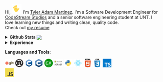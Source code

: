 
Hi, <img src="Assets/GIFs/WAVING_HAND_TRANSPARENT.gif" alt="Waving Hand git" height="32"/> I'm <a href="https://www.linkedin.com/in/tyleradammartinez/">Tyler Adam Martinez</a>. I'm a Software Development Engineer for <a href="https://www.codestreamstudios.com/">CodeStream Studios</a> and a senior software engineering student at UNT. I love learning new things and writing clean, quality code.<br> Check out <a href="Assets/Resumes/Resume.pdf">my resume</a>

<details>
  <summary><b>Github Stats </b><img align="center" src="https://visitor-badge.glitch.me/badge?page_id=tyleradammartinez.tyleradammartinez" /></summary>
  <!-- <p align="center">
    <img src="https://github-profile-summary-cards.vercel.app/api/cards/profile-details?username=tyleradammartinez&theme=github" alt="Tyler Adam Martinez's Github Contributions Stats" height="200" width="500"/>
  </p> -->
  <p align="center">
    <img src="https://github-readme-stats.vercel.app/api?username=tyleradammartinez&show_icons=true&hide_border=true&&count_private=true&include_all_commits=true&theme=github_light" alt="Tyler Adam Martinez's Github General Stats" height="200" width="500" />
  </p>
  <p align="center">
    <img alt="Tyler Adam Martinez's Top Langs" src="https://github-readme-stats.vercel.app/api/top-langs/?username=tyleradammartinez&langs_count=8&hide=ejs,php,hack,css,html,matlab&theme=github_light&layout=compact&hide_border=true" height="200" width="500" />
    </p>
</details>
<details>
  <summary><b>Experience</b></summary>
    <img src="Assets/LinkedIn_Images/banner_before_01-07-2022.jpeg" alt="UNT Robotics Competition Meeting" />
  <pre>
  - 👨🏻‍💻 <a href="https://www.codestreamstudios.com/">CodeStream Studios</a> Software Development Engineer (1 month)
  - 👨🏻‍🏫 <a href="https://www.codestreamstudios.com/">CodeStream Studios</a> Coding Instructor (8 months)
  - 👨🏻‍💼 <a href="https://unthackathon.com/">HackUNT</a> Officer (9 months)
  - 🌐 <a href="https://www.ntdaily.com/">NTDaily</a> Webmaster (2 years)
  - 🙋🏻‍♂️ <a href="https://engineering.unt.edu/">UNT</a> Robotics Tutor (1 year 10 months)
  - 💰 <a href="https://www.untrobotics.com/">UNT Robotics</a> Treasurer (2 years)
  - 🤖 <a href="https://www.untrobotics.com/">UNT Robotics</a> Competition Robotics (4 years)</pre>

</details>

**Languages and Tools:**  

<code><img height="28" src="https://raw.githubusercontent.com/github/explore/80688e429a7d4ef2fca1e82350fe8e3517d3494d/topics/git/git.png"></code>
<code><img height="28" src="https://raw.githubusercontent.com/github/explore/80688e429a7d4ef2fca1e82350fe8e3517d3494d/topics/rust/rust.png"></code>
<code><img height="28" src="https://raw.githubusercontent.com/github/explore/80688e429a7d4ef2fca1e82350fe8e3517d3494d/topics/c/c.png"></code>
<code><img height="28" src="https://raw.githubusercontent.com/github/explore/80688e429a7d4ef2fca1e82350fe8e3517d3494d/topics/cpp/cpp.png"></code>
<code><img height="28" src="https://raw.githubusercontent.com/github/explore/80688e429a7d4ef2fca1e82350fe8e3517d3494d/topics/csharp/csharp.png"></code>
<code><img height="28" src="https://raw.githubusercontent.com/github/explore/80688e429a7d4ef2fca1e82350fe8e3517d3494d/topics/aspnet/aspnet.png"></code>
<code><img height="28" src="https://raw.githubusercontent.com/github/explore/80688e429a7d4ef2fca1e82350fe8e3517d3494d/topics/python/python.png"></code>
<code><img height="28" src="https://raw.githubusercontent.com/github/explore/80688e429a7d4ef2fca1e82350fe8e3517d3494d/topics/react/react.png"></code>
<code><img height="28" src="https://raw.githubusercontent.com/github/explore/80688e429a7d4ef2fca1e82350fe8e3517d3494d/topics/html/html.png"></code>
<code><img height="28" src="https://raw.githubusercontent.com/github/explore/80688e429a7d4ef2fca1e82350fe8e3517d3494d/topics/css/css.png"></code>
<code><img height="28" src="https://raw.githubusercontent.com/github/explore/80688e429a7d4ef2fca1e82350fe8e3517d3494d/topics/typescript/typescript.png">
<code><img height="28" src="https://raw.githubusercontent.com/github/explore/80688e429a7d4ef2fca1e82350fe8e3517d3494d/topics/javascript/javascript.png"></code>

